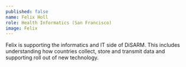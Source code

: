 ```yaml
---
published: false
name: Felix Holl
role: Health Informatics (San Francisco)
image: Felix
---
```

Felix is supporting the informatics and IT side of DiSARM. This includes understanding how countries collect, store and transmit data and supporting roll out of new technology.

